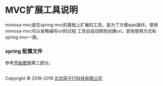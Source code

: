 # MVC扩展工具说明

mimosa-mvc是在spring mvc的基础上扩展的工具，是为了方便ajax操作。使用mimosa-mvc可以省略编写url的过程
工具会自动帮助创建url。其他使用方式和spring mvc一致。


### spring 配置文件

参考[开始使用](./index.html#home.md)第三部分。



## 
Copyright © 2018-2019 [北京简子行科技有限公司](https://www.jianzixing.com.cn)
